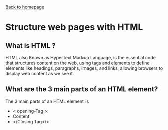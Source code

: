 [Back to homepage](https://mhassan206.github.io/reading-notes/)

# Structure web pages with HTML

## What is HTML ?
HTML also Known as HyperText Markup Language, is the essential code that structures content on the web, using tags and elements to define elements like headings, paragraphs, images, and links, allowing browsers to display web content as we see it.
## What are the 3 main parts of an HTML element?
The 3 main parts of an HTML element is
- < opening-Tag >:
- Content
- </Closing Tag</>

  
